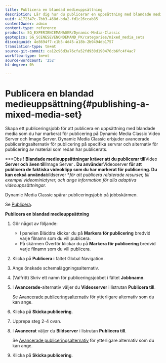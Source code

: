 ```yaml
---
title: Publicera en blandad medieuppsättning
description: Lär dig hur du publicerar en uppsättning med blandade media.
uuid: 4172347c-7bb3-468d-bda2-fd1c26ccab85
contentOwner: admin
content-type: reference
products: SG_EXPERIENCEMANAGER/Dynamic-Media-Classic
geptopics: SG_SCENESEVENONDEMAND_PK/categories/mixed_media_sets
discoiquuid: 4e8694f7-c1b5-4d45-a18b-2b9494db1757
translation-type: tm+mt
source-git-commit: ca12c96d3a76cfa52fd930d190476cb6fc4f4ac7
workflow-type: tm+mt
source-wordcount: '252'
ht-degree: 0%

---
```



# Publicera en blandad medieuppsättning{#publishing-a-mixed-media-set}

Skapa ett publiceringsjobb för att publicera en uppsättning med blandade media som du har markerat för publicering på Dynamic Media Classic Video Server och Image Server. Dynamic Media Classic erbjuder avancerade publiceringsalternativ för publicering på specifika servrar och alternativ för publicering av material som redan har publicerats.

***Obs **! Blandade medieuppsättningar kräver att du publicerar till**Video **Server och även till**Image Server **. Du använder**Videoserver **för att publicera de faktiska videoklipp som du har markerat för publicering. Du kan också använda**bildserver **för att publicera relaterade resurser, till exempel videominiatyrer, och ange information för alla adaptiva videouppsättningar.*

Dynamic Media Classic spårar publiceringsjobb på jobbskärmen.

Se [Publicera](publishing-files.md#publishing_files).

<!-- 

Comment Type: remark
Last Modified By: unknown unknown 
Last Modified Date: 

<p>RB: Updated the following steps as per Cynthia email, 11/9/2012, added 11/12/2012</p>

 -->

**Publicera en blandad medieuppsättning**

1. Gör något av följande:

   * I panelen Bläddra klickar du på **Markera för publicering** bredvid varje filnamn som du vill publicera.
   * På skärmen Överför klickar du på **Markera för publicering** bredvid varje filnamn som du vill publicera.

1. Klicka på **Publicera** i fältet Global Navigation.
1. Ange önskade schemaläggningsalternativ.
1. (Valfritt) Skriv ett namn för publiceringsjobbet i fältet **Jobbnamn**.
1. I **Avancerade**-alternativ väljer du **Videoserver** i listrutan **Publicera till**.

   Se [Avancerade publiceringsalternativ](publishing-files.md#advanced_publish_options) för ytterligare alternativ som du kan ange.

1. Klicka på **Skicka publicering**.
1. Upprepa steg 2-4 ovan.
1. I **Avancerat** väljer du **Bildserver** i listrutan **Publicera till**.

   Se [Avancerade publiceringsalternativ](publishing-files.md#advanced_publish_options) för ytterligare alternativ som du kan ange.

1. Klicka på **Skicka publicering**.


